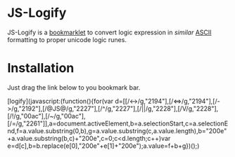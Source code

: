 # JS-Logify
JS-Logify is a [bookmarklet](http://en.wikipedia.org/wiki/Bookmarklet) to
convert logic expression in _similar_ [ASCII](https://en.wikipedia.org/wiki/Ascii)
formatting to proper unicode logic runes.

# Installation
Just drag the link below to you bookmark bar.

[logify](javascript:(function(){for(var d=[[/<->/g,"2194"],[/<=>/g,"2194"],[/->/g,"2192"],[/@JS@/g,"2227"],[/^/g,"2227"],[/||/g,"2228"],[/V/g,"2228"],[/!/g,"00ac"],[/~/g,"00ac"],[/=/g,"2261"]],a=document.activeElement,b=a.selectionStart,c=a.selectionEnd,f=a.value.substring(0,b),g=a.value.substring(c,a.value.length),b="200e"+a.value.substring(b,c)+"200e",c=0;c<d.length;c++)var e=d[c],b=b.replace(e[0],"200e"+e[1]+"200e");a.value=f+b+g})();)
